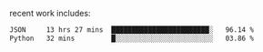 
<!--<img width="1415" height="100" alt="blu" src="https://github.com/rdsilva01/rdsilva01/assets/101207588/deb060e5-d035-4f09-b511-e3f50605b207">-->

<!-- \> Enthusiastic about developing and building solutions <br>
\> Computer Science and Engineering @ UBI -->

<!-- <a href="https://www.rodrigosilva.live/">personal website</a> 🏁 -->

<!-- ![](https://komarev.com/ghpvc/?username=rdsilva01) -->

recent work includes:
<!--START_SECTION:waka-->

```txt
JSON     13 hrs 27 mins  ████████████████████████░   96.14 %
Python   32 mins         █░░░░░░░░░░░░░░░░░░░░░░░░   03.86 %
```

<!--END_SECTION:waka-->

